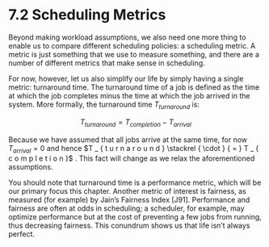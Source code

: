 # 7.2 Scheduling Metrics  

Beyond making workload assumptions, we also need one more thing to enable us to compare different scheduling policies: a scheduling metric. A metric is just something that we use to measure something, and there are a number of different metrics that make sense in scheduling.  

For now, however, let us also simplify our life by simply having a single metric: turnaround time. The turnaround time of a job is defined as the time at which the job completes minus the time at which the job arrived in the system. More formally, the turnaround time $T _ { t u r n a r o u n d }$ is:  

$$
T _ { t u r n a r o u n d } = T _ { c o m p l e t i o n } - T _ { a r r i v a l }
$$  

Because we have assumed that all jobs arrive at the same time, for now $T _ { a r r i v a l } = 0$ and hence $T _ { t u r n a r o u n d } \stackrel { \cdot } { = } T _ { c o m p l e t i o n }$ . This fact will change as we relax the aforementioned assumptions.  

You should note that turnaround time is a performance metric, which will be our primary focus this chapter. Another metric of interest is fairness, as measured (for example) by Jain’s Fairness Index [J91]. Performance and fairness are often at odds in scheduling; a scheduler, for example, may optimize performance but at the cost of preventing a few jobs from running, thus decreasing fairness. This conundrum shows us that life isn’t always perfect.  

